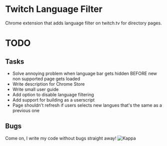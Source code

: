 # Twitch Language Filter

Chrome extension that adds language filter on twitch.tv for directory pages.

# TODO

## Tasks

- Solve annoying problem when language bar gets hidden BEFORE new non supported page gets loaded
- Write description for Chrome Store
- Write small user guide
- Add option to disable language filtering
- Add support for building as a userscript
- Page shouldn't refresh if users selects new langues that's the same as a previous one

## Bugs

Come on, I write my code without bugs straight away! ![Kappa](http://static-cdn.jtvnw.net/emoticons/v1/25/1.0)